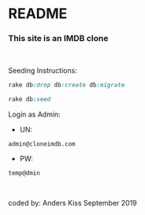 # README

<h3>This site is an IMDB clone</h3>
<br>
<p>Seeding Instructions:</p>

```ruby
rake db:drop db:create db:migrate
```

```ruby
rake db:seed
```

<p>Login as Admin:</p>

- UN: 

```admin@cloneimdb.com```

- PW:

```temp@dmin```

<br>


coded by:
Anders Kiss
September 2019
